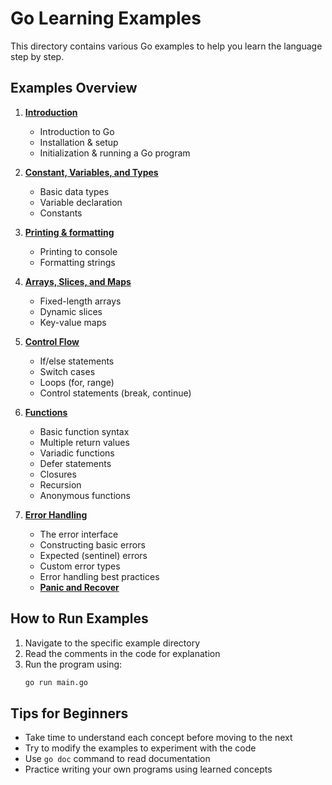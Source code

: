# Go Learning Examples

This directory contains various Go examples to help you learn the language step by step.

## Examples Overview

1. **[Introduction](1_introduction/1_README.md)**
   - Introduction to Go
   - Installation & setup
   - Initialization & running a Go program

2. **[Constant, Variables, and Types](2_variables_data_type/2_README.md)**
   - Basic data types
   - Variable declaration
   - Constants

3. **[Printing & formatting](3_print_formatter/3_README.md)**
    - Printing to console
    - Formatting strings

4. **[Arrays, Slices, and Maps](4_array_and_slices/4_README.md)**
    - Fixed-length arrays
    - Dynamic slices
    - Key-value maps

5. **[Control Flow](5_control_flow/5_README.md)**
    - If/else statements
    - Switch cases
    - Loops (for, range)
    - Control statements (break, continue)

6. **[Functions](6_functions/6_README.md)**
    - Basic function syntax
    - Multiple return values
    - Variadic functions
    - Defer statements
    - Closures
    - Recursion
    - Anonymous functions

7. **[Error Handling](7_error_handling/7_README.md)**
    - The error interface
    - Constructing basic errors
    - Expected (sentinel) errors
    - Custom error types
    - Error handling best practices
    - **[Panic and Recover](7_error_handling/7_1_panic_and_recover/7_1_README.md)**

## How to Run Examples

1. Navigate to the specific example directory
2. Read the comments in the code for explanation
3. Run the program using:
   ```bash
   go run main.go
    ```

## __Tips for Beginners__

- Take time to understand each concept before moving to the next
- Try to modify the examples to experiment with the code
- Use `go doc` command to read documentation
- Practice writing your own programs using learned concepts